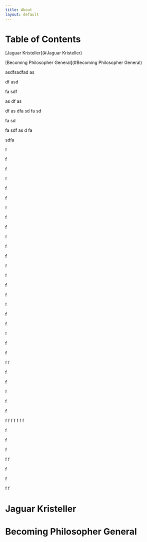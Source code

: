 ```yaml
---
title: About
layout: default
---
```



# Table of Contents
[Jaguar Kristeller](#Jaguar Kristeller)

[Becoming Philosopher General](#Becoming Philosopher General)


asdfsadfad
as

df
asd

fa
sdf

as
df
as

df
as
dfa
sd
fa
sd


fa
sd

fa
sdf
as
d
fa

sdfa

f

f

f

f

f

f

f

f

f

f

f

f

f

f

f

f

f

f

f

f

f

f

f
f


f

f

f

f

f


f
f
f
f
f
f
f



f

f

f

f
f



f


f

f
f
# Jaguar Kristeller




# Becoming Philosopher General

